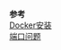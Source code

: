 **参考**  
[Docker安装](https://www.cnblogs.com/be-an-artist/p/7741118.html)  
[端口问题](https://www.cnblogs.com/hsz-csy/p/9183946.html)  